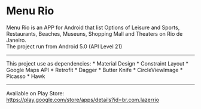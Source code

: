 # Menu Rio
Menu Rio is an APP for Android that list Options of Leisure and Sports, Restaurants, Beaches, Museuns, Shopping Mall and Theaters on Rio de Janeiro. <br>
The project run from Android 5.0 (API Level 21)

<hr>
This project use as dependencies:
* Material Design
* Constraint Layout
* Google Maps API
* Retrofit
* Dagger
* Butter Knife
* CircleViewImage
* Picasso
* Hawk
<hr>

Avaliable on Play Store: <br>
https://play.google.com/store/apps/details?id=br.com.lazerrio
